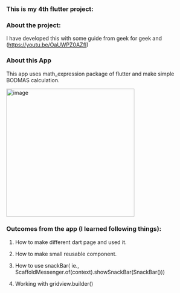 ###                 This is my 4th flutter project:
### About the project:
  I have developed this with some guide from geek for geek and (https://youtu.be/OaUWPZ0AZfI)

### About this App
  This app uses math_expression package of flutter and make simple BODMAS calculation.
  
   <img width="339" alt="image" src="https://user-images.githubusercontent.com/108686886/190705333-262caa94-d3c5-4c66-b171-b5d67674d258.png">
        
### Outcomes from the app (I learned following things):
  
  1. How to make different dart page and used it.
  
  2. How to make small reusable component.

  3. How to use snackBar( ie., ScaffoldMessenger.of(context).showSnackBar(SnackBar()))
  
  4. Working with gridview.builder()

